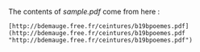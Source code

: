 The contents of *sample.pdf* come from here :

	[http://bdemauge.free.fr/ceintures/b19bpoemes.pdf](http://bdemauge.free.fr/ceintures/b19bpoemes.pdf "http://bdemauge.free.fr/ceintures/b19bpoemes.pdf")
